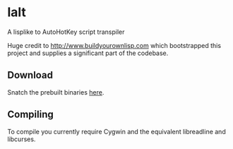 # lalt
A lisplike to AutoHotKey script transpiler

Huge credit to http://www.buildyourownlisp.com which bootstrapped this project and supplies a significant part of the codebase.

Download
--------

Snatch the prebuilt binaries [here](https://github.com/ianremsen/lalt/releases/new).

Compiling
---------

To compile you currently require Cygwin and the equivalent libreadline and libcurses.

